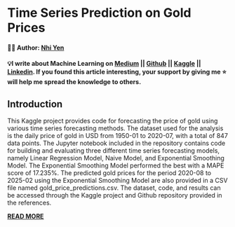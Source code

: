 # **Time Series Prediction on Gold Prices**
#### 🧑‍🏫 Author: [Nhi Yen](https://www.linkedin.com/in/yennhi95zz/)
#### 💡I write about Machine Learning on [Medium](https://medium.com/@yennhi95zz) || [Github](https://github.com/yennhi95zz) || [Kaggle](https://www.kaggle.com/nhiyen/code) || [Linkedin](https://www.linkedin.com/in/yennhi95zz/). If you found this article interesting, your support by giving me ⭐ will help me spread the knowledge to others.


## Introduction

This Kaggle project provides code for forecasting the price of gold using various time series forecasting methods. The dataset used for the analysis is the daily price of gold in USD from 1950-01 to 2020-07, with a total of 847 data points. The Jupyter notebook included in the repository contains code for building and evaluating three different time series forecasting models, namely Linear Regression Model, Naive Model, and Exponential Smoothing Model. The Exponential Smoothing Model performed the best with a MAPE score of 17.235%. The predicted gold prices for the period 2020-08 to 2025-02 using the Exponential Smoothing Model are also provided in a CSV file named gold_price_predictions.csv. The dataset, code, and results can be accessed through the Kaggle project and Github repository provided in the references.

**[READ MORE](https://medium.com/@yennhi95zz/time-series-prediction-on-gold-prices-a826fc2ead0c)**

